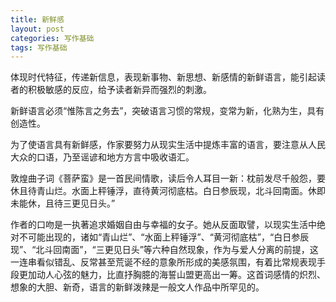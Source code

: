 ```yaml
---
title: 新鲜感
layout: post
categories: 写作基础
tags: 写作基础
---
```


体现时代特征，传递新信息，表现新事物、新思想、新感情的新鲜语言，能引起读者的积极敏感的反应，给予读者新异而强烈的刺激。

新鲜语言必须“惟陈言之务去”，突破语言习惯的常规，变常为新，化熟为生，具有创造性。

为了使语言具有新鲜感，作家要努力从现实生活中提炼丰富的语言，要注意从人民大众的口语，乃至谣谚和地方方言中吸收语汇。

敦煌曲子词《菩萨蛮》是一首民间情歌，读后令人耳目一新：枕前发尽千般怨，要休且待青山烂。水面上秤锤浮，直待黄河彻底枯。白日参辰现，北斗回南面。休即未能休，且待三更见日头。”

作者的口吻是一执著追求婚姻自由与幸福的女子。她从反面取譬，以现实生活中绝对不可能出现的，诸如“青山烂”、“水面上秤锤浮”、“黄河彻底枯”，“白日参辰现”、“北斗回南面”，“三更见日头”等六种自然现象，作为与爱人分离的前提，这一连串看似错乱、反常甚至荒诞不经的意象所形成的美感氛围，有着比常规表现手段更加动人心弦的魅力，比直抒胸臆的海誓山盟更高出一筹。这首词感情的炽烈、想象的大胆、新奇，语言的新鲜泼辣是一般文人作品中所罕见的。 